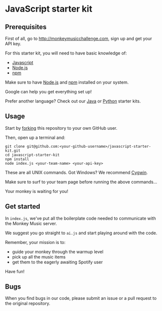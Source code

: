 # JavaScript starter kit

## Prerequisites

First of all, go to http://monkeymusicchallenge.com, sign up and get your API key.

For this starter kit, you will need to have basic knowledge of:

* [Javascript](https://developer.mozilla.org/en-US/docs/Web/JavaScript)
* [Node.js](http://nodejs.org/)
* [npm](https://www.npmjs.org/)

Make sure to have [Node.js](http://nodejs.org/) and [npm](https://www.npmjs.org/) installed on your system.

Google can help you get everything set up!

Prefer another language? Check out our [Java](https://github.com/monkey-music-challenge/java-starter-kit) or [Python](https://github.com/monkey-music-challenge/python-starter-kit) starter kits.

## Usage

Start by [forking](https://github.com/monkey-music-challenge/javascript-starter-kit/fork)
this repository to your own GitHub user.

Then, open up a terminal and:

```
git clone git@github.com:<your-github-username>/javascript-starter-kit.git
cd javascript-starter-kit
npm install
node index.js <your-team-name> <your-api-key>
```

These are all UNIX commands. Got Windows? We recommend [Cygwin](https://www.cygwin.com/).

Make sure to surf to your team page before running the above commands...

Your monkey is waiting for you!

## Get started

In `index.js`, we've put all the boilerplate code needed to communicate with the Monkey Music server.

We suggest you go straight to `ai.js` and start playing around with the code.

Remember, your mission is to:

* guide your monkey through the warmup level
* pick up all the music items
* get them to the eagerly awaiting Spotify user

Have fun!

## Bugs

When you find bugs in our code, please submit an issue or a pull request to the original repository.
